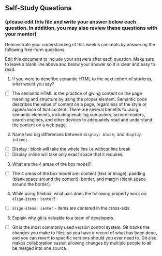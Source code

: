 #

## Self-Study Questions 
### (please edit this file and write your answer below each question. In addition, you may also review these questions with your mentor)

Demonstrate your understanding of this week's concepts by answering the following free-form questions.

Edit this document to include your answers after each question. Make sure to leave a blank line above and below your answer so it is clear and easy to read.

1. If you were to describe semantic HTML to the next cohort of students, what would you say?

- [ ] The semantic HTML is the practice of giving content on the page meaning and structure by using the proper element. Semantic code describes the value of content on a page, regardless of the style or appearance of that content. There are several benefits to using semantic elements, including enabling computers, screen readers, search engines, and other devices to adequately read and understand the content on a web page.

2. Name two big differences between ```display: block;``` and ```display: inline;```.

- [ ] Display : block will take the whole line i.e without line break
- [ ] Display :inline will take only exact space that it requires.

3. What are the 4 areas of the box model?

- [ ] The 4 areas of the box model are: content (text or image), padding (blank space around the content), border, and margin (blank space around the border). 

4. While using flexbox, what axis does the following property work on: ```align-items: center```?
   
- [ ] ```align-items: center``` - items are centered in the cross-axis.

5. Explain why git is valuable to a team of developers.

- [ ] Git is the most commonly used version control system. Git tracks the changes you make to files, so you have a record of what has been done, and you can revert to specific versions should you ever need to. Git also makes collaboration easier, allowing changes by multiple people to all be merged into one source.